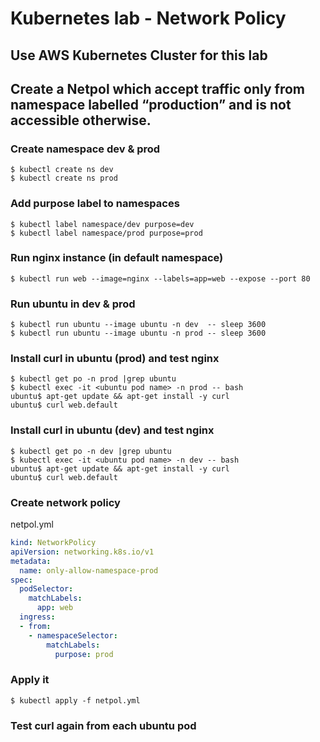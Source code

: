 # Kubernetes lab - Network Policy

## Use AWS Kubernetes Cluster for this lab

## Create a Netpol which accept traffic only from namespace labelled “production” and is not accessible otherwise.
### Create namespace dev & prod
```
$ kubectl create ns dev
$ kubectl create ns prod
```

### Add purpose label to namespaces
```
$ kubectl label namespace/dev purpose=dev
$ kubectl label namespace/prod purpose=prod
```

### Run nginx instance (in default namespace)
```
$ kubectl run web --image=nginx --labels=app=web --expose --port 80
```

### Run ubuntu in dev & prod
```
$ kubectl run ubuntu --image ubuntu -n dev  -- sleep 3600
$ kubectl run ubuntu --image ubuntu -n prod -- sleep 3600
```

### Install curl in ubuntu (prod) and test nginx
```
$ kubectl get po -n prod |grep ubuntu
$ kubectl exec -it <ubuntu pod name> -n prod -- bash
ubuntu$ apt-get update && apt-get install -y curl
ubuntu$ curl web.default
```

### Install curl in ubuntu (dev) and test nginx
```
$ kubectl get po -n dev |grep ubuntu
$ kubectl exec -it <ubuntu pod name> -n dev -- bash
ubuntu$ apt-get update && apt-get install -y curl
ubuntu$ curl web.default
```

### Create network policy
netpol.yml
```yaml
kind: NetworkPolicy
apiVersion: networking.k8s.io/v1
metadata:
  name: only-allow-namespace-prod
spec:
  podSelector:
    matchLabels:
      app: web
  ingress:
  - from:
    - namespaceSelector:
        matchLabels:
          purpose: prod
```

### Apply it
```
$ kubectl apply -f netpol.yml
```

### Test curl again from each ubuntu pod
